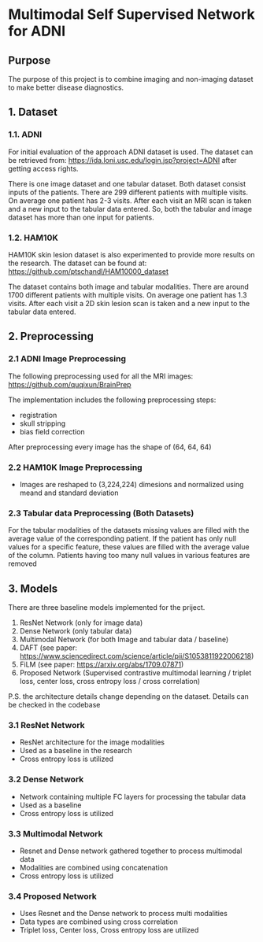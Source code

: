 # Multimodal Self Supervised Network for ADNI

## Purpose

The purpose of this project is to combine imaging and non-imaging dataset to make better disease diagnostics.

## 1. Dataset

### 1.1. ADNI

For initial evaluation of the approach ADNI dataset is used. The dataset can be retrieved from: https://ida.loni.usc.edu/login.jsp?project=ADNI after getting access rights.

There is one image dataset and one tabular dataset. Both dataset consist inputs of the patients. There are 299 different patients with multiple visits. On average one patient has 2-3 visits. After each visit an MRI scan is taken and a new input to the tabular data entered. So, both the tabular and image dataset has more than one input for patients.

### 1.2. HAM10K

HAM10K skin lesion dataset is also experimented to provide more results on the research. The dataset can be found at: https://github.com/ptschandl/HAM10000_dataset

The dataset contains both image and tabular modalities. There are around 1700 different patients with multiple visits. On average one patient has 1.3 visits. After each visit a 2D skin  lesion scan is taken and a new input to the tabular data entered.

## 2. Preprocessing

### 2.1 ADNI Image Preprocessing

The following preprocessing used for all the MRI images: https://github.com/quqixun/BrainPrep

The implementation includes the following preprocessing steps:

- registration
- skull stripping
- bias field correction

After preprocessing every image has the shape of (64, 64, 64)

### 2.2 HAM10K Image Preprocessing
- Images are reshaped to (3,224,224) dimesions and normalized using meand and standard deviation

### 2.3 Tabular data Preprocessing (Both Datasets)

For the tabular modalities of the datasets missing values are filled with the average value of the corresponding patient. 
If the patient has only null values for a specific feature, these values are filled with the average value of the column.
Patients having too many null values in various features are removed


## 3. Models

There are three baseline models implemented for the priject.

1. ResNet Network (only for image data)
2. Dense Network (only tabular data)
3. Multimodal Network (for both Image and tabular data / baseline)
4. DAFT (see paper: https://www.sciencedirect.com/science/article/pii/S1053811922006218)
5. FiLM (see paper: https://arxiv.org/abs/1709.07871)
6. Proposed Network (Supervised contrastive multimodal learning / triplet loss, center loss, cross entropy loss / cross correlation)

P.S. the architecture details change depending on the dataset. Details can be checked in the codebase

### 3.1 ResNet Network
- ResNet architecture for the image modalities
- Used as a baseline in the research
- Cross entropy loss is utilized

### 3.2 Dense Network
- Network containing multiple FC layers for processing the tabular data
- Used as a baseline
- Cross entropy loss is utilized

### 3.3 Multimodal Network
- Resnet and Dense network gathered together to process multimodal data
- Modalities are combined using concatenation
- Cross entropy loss is utilized

### 3.4 Proposed Network
- Uses Resnet and the Dense network to process multi modalities
- Data types are combined using cross correlation
- Triplet loss, Center loss, Cross entropy loss are utilized
